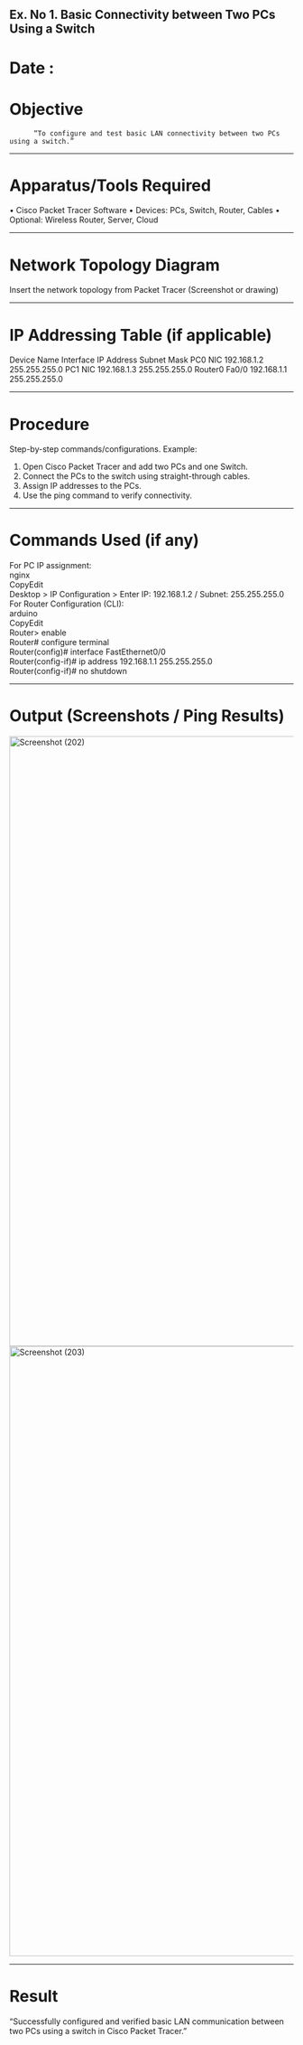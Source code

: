 ## Ex. No 1. 	Basic Connectivity between Two PCs Using a Switch
# Date : 		

# Objective

          “To configure and test basic LAN connectivity between two PCs using a switch.”
________________________________________
# Apparatus/Tools Required
•	Cisco Packet Tracer Software
•	Devices: PCs, Switch, Router, Cables
•	Optional: Wireless Router, Server, Cloud
________________________________________
# Network Topology Diagram

Insert the network topology from Packet Tracer (Screenshot or drawing)

________________________________________
# IP Addressing Table (if applicable)
Device Name	Interface	IP Address	Subnet Mask
PC0	NIC	192.168.1.2	255.255.255.0
PC1	NIC	192.168.1.3	255.255.255.0
Router0	Fa0/0	192.168.1.1	255.255.255.0
________________________________________
# Procedure
Step-by-step commands/configurations.
Example:
1.	Open Cisco Packet Tracer and add two PCs and one Switch.
2.	Connect the PCs to the switch using straight-through cables.
3.	Assign IP addresses to the PCs.
4.	Use the ping command to verify connectivity.
________________________________________
# Commands Used (if any)


For PC IP assignment:<br>
nginx<br>
CopyEdit<br>
Desktop > IP Configuration > Enter IP: 192.168.1.2 / Subnet: 255.255.255.0<br>
For Router Configuration (CLI):<br>
arduino<br>
CopyEdit<br>
Router> enable<br>
Router# configure terminal<br>
Router(config)# interface FastEthernet0/0<br>
Router(config-if)# ip address 192.168.1.1 255.255.255.0<br>
Router(config-if)# no shutdown<br>
________________________________________
# Output (Screenshots / Ping Results)

<img width="1920" height="1080" alt="Screenshot (202)" src="https://github.com/user-attachments/assets/cf940fec-895d-4050-a7b0-e7747e787b5c" />

<img width="1920" height="1080" alt="Screenshot (203)" src="https://github.com/user-attachments/assets/aca96bc3-868d-4f61-8ea6-0c5b2dfc0b4a" />

________________________________________
# Result
“Successfully configured and verified basic LAN communication between two PCs using a switch in Cisco Packet Tracer.”
	
